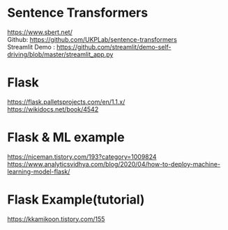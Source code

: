 # Sentence Transformers
https://www.sbert.net/
<br>
Github: https://github.com/UKPLab/sentence-transformers
<br>
Streamlit Demo : https://github.com/streamlit/demo-self-driving/blob/master/streamlit_app.py

# Flask
https://flask.palletsprojects.com/en/1.1.x/
<br>
https://wikidocs.net/book/4542

# Flask & ML example
https://niceman.tistory.com/193?category=1009824
<br>
https://www.analyticsvidhya.com/blog/2020/04/how-to-deploy-machine-learning-model-flask/

# Flask Example(tutorial)
https://kkamikoon.tistory.com/155